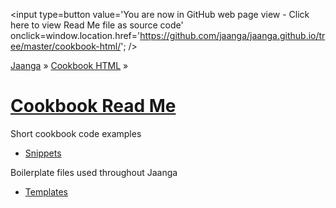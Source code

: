 <span style=display:none; >[You are now in GitHub source code view - Click here to view Read Me file as a web page]( http://jaanga.github.io/cookbook-html/index.html "View file as a web page." ) </span>
<input type=button value='You are now in GitHub web page view - Click here to view Read Me file as source code' onclick=window.location.href='https://github.com/jaanga/jaanga.github.io/tree/master/cookbook-html/'; />  

[Jaanga]( http://jaanga.github.io ) &raquo; [Cookbook HTML]( http://jaanga.github.io/cookbook-html/  ) &raquo;  

[Cookbook Read Me]( index.html )
====


Short cookbook code examples

* [Snippets]( http://jaanga.github.io/cookbook-html/snippets/ )  

Boilerplate files used throughout Jaanga

* [Templates]( http://jaanga.github.io/cookbook-html/templates/  ) 